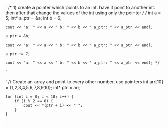 `     /* 1) create a pointer which points to an int. have it point to another int.
    then after that change the values of the int using only the pointer */
    /* int a = 5;
    int* a_ptr = &a;
    int b = 6;

    cout << "a: " << a << " b: " << b << " a_ptr: " << a_ptr << endl;

    a_ptr = &b;

    cout << "a: " << a << " b: " << b << " a_ptr: " << a_ptr << endl;

    a_ptr += 7;

    cout << "a: " << a << " b: " << b << " a_ptr: " << a_ptr << endl; */
`

`
// Create an array and point to every other number, use pointers
    int arr[10] = {1,2,3,4,5,6,7,8,9,10};
    int* ptr = arr;


    for (int i = 0; i < 10; i++) {
        if (i % 2 == 0) {
            cout << *(ptr + i) << " ";
        }
    }
`

